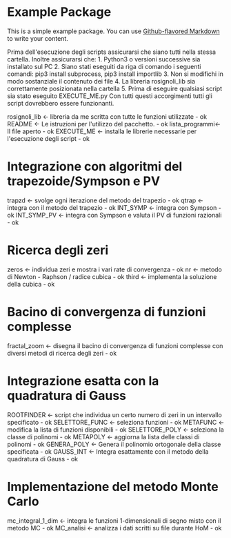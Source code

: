 # Example Package

This is a simple example package. You can use
[Github-flavored Markdown](https://guides.github.com/features/mastering-markdown/)
to write your content.


Prima dell'esecuzione degli scripts assicurarsi che siano tutti nella stessa cartella.
Inoltre assicurarsi che:
    1. Python3 o versioni successive sia installato sul PC
    2. Siano stati eseguiti da riga di comando i seguenti comandi: pip3 install subprocess, pip3 install importlib
    3. Non si modifichi in modo sostanziale il contenuto dei file
    4. La libreria rosignoli_lib sia correttamente posizionata nella cartella
    5. Prima di eseguire qualsiasi script sia stato eseguito EXECUTE_ME.py
Con tutti questi accorgimenti tutti gli script dovrebbero essere funzionanti.


rosignoli_lib  <- libreria da me scritta con tutte le funzioni utilizzate - ok
README         <- Le istruzioni per l'utilizzo del pacchetto. - ok
lista_programmi<- Il file aperto - ok
EXECUTE_ME     <- installa le librerie necessarie per l'esecuzione degli script - ok

# Integrazione con algoritmi del trapezoide/Sympson e PV
trapzd         <- svolge ogni iterazione del metodo del trapezio - ok
qtrap          <- integra con il metodo del trapezio - ok
INT_SYMP       <- integra con Sympson - ok
INT_SYMP_PV    <- integra con Sympson e valuta il PV di funzioni razionali - ok

# Ricerca degli zeri
zeros          <- individua zeri e mostra i vari rate di convergenza - ok
nr             <- metodo di Newton - Raphson / radice cubica - ok
third          <- implementa la soluzione della cubica - ok

# Bacino di convergenza di funzioni complesse
fractal_zoom   <- disegna il bacino di convergenza di funzioni complesse con diversi metodi di ricerca degli zeri - ok

# Integrazione esatta con la quadratura di Gauss
ROOTFINDER     <- script che individua un certo numero di zeri in un intervallo specificato - ok
SELETTORE_FUNC <- seleziona funzioni - ok
METAFUNC       <- modifica la lista di funzioni disponibili - ok
SELETTORE_POLY <- seleziona la classe di polinomi - ok
METAPOLY       <- aggiorna la lista delle classi di polinomi - ok
GENERA_POLY    <- Genera il polinomio ortogonale della classe specificata - ok
GAUSS_INT      <- Integra esattamente con il metodo della quadratura di Gauss - ok

# Implementazione del metodo Monte Carlo
mc_integral_1_dim <- integra le funzioni 1-dimensionali di segno misto con il metodo MC - ok
MC_analisi     <- analizza i dati scritti su file durante HoM - ok
